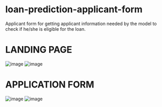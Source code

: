 # loan-prediction-applicant-form
Applicant form for getting applicant information needed by the model to check if he/she is eligible for the loan.

# LANDING PAGE

![image](https://user-images.githubusercontent.com/59208992/143688820-264a140d-85ce-4ece-97bf-3bf44a0cc439.png)
![image](https://user-images.githubusercontent.com/59208992/143688855-16cef3c6-cc3b-461a-b356-da03615c41ce.png)

# APPLICATION FORM
![image](https://user-images.githubusercontent.com/59208992/143299950-f64e39a9-d17c-4081-8b8d-937c1a857080.png)
![image](https://user-images.githubusercontent.com/59208992/143300152-cbb8bf16-97d7-4d8d-9171-a7a4f0970fbf.png)

